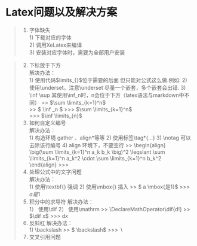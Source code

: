 # Latex问题以及解决方案
>1. 字体缺失\
    1) 下载对应的字体\
    2) 调用XeLatex来编译\
    3) 安装对应字体时，需要为全部用户安装
   
>2. 下标放于下方\
    解决办法：\
     1) 使用代码\$limits_{}\$位于需要的后面 但只能对公式这么做.例如:
     2) 使用\underset。注意\underset 尽量一个嵌套，多个嵌套会出错. 
     3) \inf \sup 其使用\inf_n时，n会位于下方（latex语法与markdown中不同）
      >> \$\sum \limits_{k=1}^n\$ \
      >> \$ \inf _n \$
      >>>  $\sum \limits_{k=1}^n$ \
      >>> $\inf \limits_{n}$
>3. 如何自定义编号\
     解决办法：\
      1) 构造环境 gather 、align*等等
      2) 使用标签\tag\*{...}
      3) \notag 可以去除该行编号
      4) align 环境下，不要空行
       >>  \begin{align}\
       \big(\sum \limits_{k=1}^n a_k b_k \big)^2 \leqslant \sum \limits_{k=1}^n a_k^2 \cdot \sum \limits_{k=1}^n b_k^2 \
    \end{align}
    >>> 
>4. 处理公式中的文字问题\
     解决办法：\
      1) 使用\textbf{} 强调
      2) 使用\mbox{} 插入
       >> \$ a \mbox{是1}\$
       >>> $a 是1$
>5. 积分中的求导符
     解决办法：\
      1） 使用\dif
      2） 使用\mathrm
      >> \DeclareMathOperator\dif{d\!}
      >>  \$\dif x\$
       >>> $\mathrm{d} x$
>6. 反斜杠
     解决办法：\
      1) \backslash
        >> \$ \backslash\$
        >>> $\backslash$
>7. 交叉引用问题
